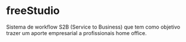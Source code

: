 freeStudio
==========

Sistema de workflow S2B (Service to Business) que tem como objetivo trazer um aporte empresarial a profissionais home office.
